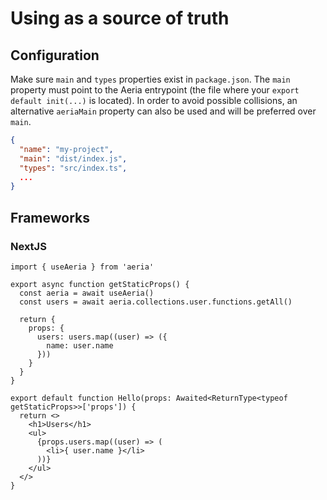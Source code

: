 # Using as a source of truth

## Configuration

Make sure `main` and `types` properties exist in `package.json`. The `main` property must point to the Aeria entrypoint (the file where your `export default init(...)` is located). In order to avoid possible collisions, an alternative `aeriaMain` property can also be used and will be preferred over `main`.

```json
{
  "name": "my-project",
  "main": "dist/index.js",
  "types": "src/index.ts",
  ...
}
```

## Frameworks

### NextJS

```tsx
import { useAeria } from 'aeria'

export async function getStaticProps() {
  const aeria = await useAeria()
  const users = await aeria.collections.user.functions.getAll()

  return {
    props: {
      users: users.map((user) => ({
        name: user.name
      }))
    }
  }
}

export default function Hello(props: Awaited<ReturnType<typeof getStaticProps>>['props']) {
  return <>
    <h1>Users</h1>
    <ul>
      {props.users.map((user) => (
        <li>{ user.name }</li>
      ))}
    </ul>
  </>
}
```

